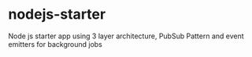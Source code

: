 # nodejs-starter
Node js starter app using 3 layer architecture, PubSub Pattern and event emitters for background jobs

